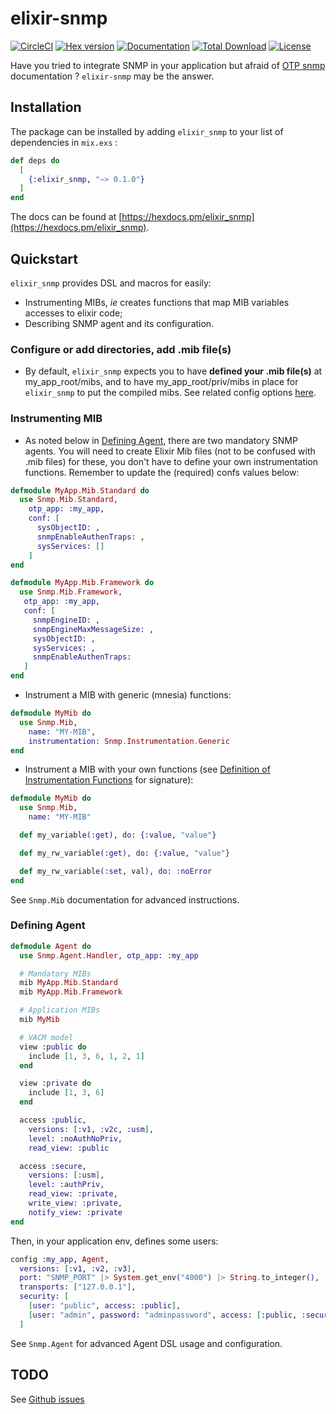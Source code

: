 # elixir-snmp

[![CircleCI](https://circleci.com/gh/jeanparpaillon/elixir-snmp.svg?style=shield)](https://app.circleci.com/pipelines/github/jeanparpaillon/elixir-snmp)
[![Hex version](https://img.shields.io/hexpm/v/elixir_snmp.svg "Hex version")](https://hex.pm/packages/elixir_snmp)
[![Documentation](https://img.shields.io/badge/hex-docs-green.svg)](https://hexdocs.pm/elixir_snmp/)
[![Total Download](https://img.shields.io/hexpm/dt/elixir_snmp.svg?maxAge=2592000)](https://hex.pm/packages/elixir_snmp)
[![License](https://img.shields.io/hexpm/l/elixir_snmp.svg?maxAge=259200)](https://github.com/jeanparpaillon/elixir_snmp/blob/master/LICENSE)

Have you tried to integrate SNMP in your application but afraid of [OTP
snmp](http://erlang.org/doc/man/SNMP_app.html) documentation ? `elixir-snmp` may
be the answer.

## Installation

The package can be installed by adding `elixir_snmp` to your list of dependencies in `mix.exs` :

``` elixir
def deps do
  [
    {:elixir_snmp, "~> 0.1.0"}
  ]
end
```

The docs can be found at [https://hexdocs.pm/elixir_snmp](https://hexdocs.pm/elixir_snmp).

## Quickstart

`elixir_snmp` provides DSL and macros for easily:
* Instrumenting MIBs, *ie* creates functions that map MIB variables accesses to
  elixir code;
* Describing SNMP agent and its configuration.

### Configure or add directories, add .mib file(s)
* By default, `elixir_snmp` expects you to have **defined your .mib file(s)** at
  my_app_root/mibs, and to have my_app_root/priv/mibs in place for `elixir_snmp`
  to put the compiled mibs. See related config options
  [here](https://github.com/jeanparpaillon/elixir-snmp/blob/4c37a2d511917bf99029625844666b8ab0f5ac0c/lib/snmp/compiler/options.ex#L3-L4).

### Instrumenting MIB
* As noted below in [Defining Agent](https://github.com/jeanparpaillon/elixir-snmp#defining-agent), there are two mandatory SNMP agents. You
will need to create Elixir Mib files (not to be confused with .mib files) for
these, you don't have to define your own instrumentation functions. Remember to
update the (required) confs values below:

``` elixir
defmodule MyApp.Mib.Standard do
  use Snmp.Mib.Standard,
    otp_app: :my_app,
    conf: [
      sysObjectID: ,
      snmpEnableAuthenTraps: ,
      sysServices: []
    ]
end
```

``` elixir
defmodule MyApp.Mib.Framework do
  use Snmp.Mib.Framework,
   otp_app: :my_app,
   conf: [
     snmpEngineID: ,
     snmpEngineMaxMessageSize: ,
     sysObjectID: ,
     sysServices: ,
     snmpEnableAuthenTraps:
   ]
end
```
* Instrument a MIB with generic (mnesia) functions:

``` elixir
defmodule MyMib do
  use Snmp.Mib,
    name: "MY-MIB",
    instrumentation: Snmp.Instrumentation.Generic
end
```

* Instrument a MIB with your own functions (see [Definition of Instrumentation
  Functions](http://erlang.org/doc/apps/snmp/snmp_def_instr_functions.html) for signature):

``` elixir
defmodule MyMib do
  use Snmp.Mib,
    name: "MY-MIB"

  def my_variable(:get), do: {:value, "value"}

  def my_rw_variable(:get), do: {:value, "value"}

  def my_rw_variable(:set, val), do: :noError
end
```

See `Snmp.Mib` documentation for advanced instructions.

### Defining Agent

``` elixir
defmodule Agent do
  use Snmp.Agent.Handler, otp_app: :my_app

  # Mandatory MIBs
  mib MyApp.Mib.Standard
  mib MyApp.Mib.Framework

  # Application MIBs
  mib MyMib

  # VACM model
  view :public do
    include [1, 3, 6, 1, 2, 1]
  end

  view :private do
    include [1, 3, 6]
  end

  access :public,
    versions: [:v1, :v2c, :usm],
    level: :noAuthNoPriv,
    read_view: :public

  access :secure,
    versions: [:usm],
    level: :authPriv,
    read_view: :private,
    write_view: :private,
    notify_view: :private
end
```

Then, in your application env, defines some users:

``` elixir
config :my_app, Agent,
  versions: [:v1, :v2, :v3],
  port: "SNMP_PORT" |> System.get_env("4000") |> String.to_integer(),
  transports: ["127.0.0.1"],
  security: [
    [user: "public", access: :public],
    [user: "admin", password: "adminpassword", access: [:public, :secure]]
  ]
```

See `Snmp.Agent` for advanced Agent DSL usage and configuration.

## TODO

See [Github issues](https://github.com/jeanparpaillon/elixir-snmp/issues)
